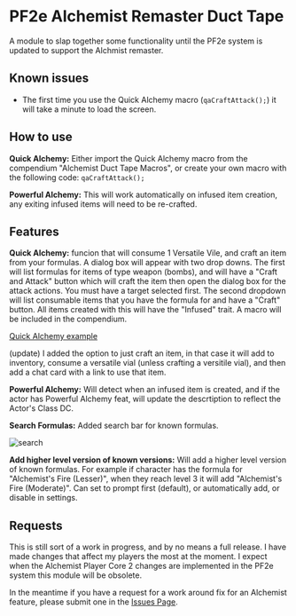 # PF2e Alchemist Remaster Duct Tape

A module to slap together some functionality until the PF2e system is updated to support the Alchmist remaster.

## Known issues

- The first time you use the Quick Alchemy macro (`qaCraftAttack();`) it will take a minute to load the screen.

## How to use
**Quick Alchemy:** Either import the Quick Alchemy macro from the compendium "Alchemist Duct Tape Macros", or create your own macro with the following code: `qaCraftAttack();`

**Powerful Alchemy:** This will work automatically on infused item creation, any exiting infused items will need to be re-crafted.

## Features

**Quick Alchemy:** funcion that will consume 1 Versatile Vile, and craft an item from your formulas. A dialog box will appear with two drop downs. The first will list formulas for items of type weapon (bombs), and will have a "Craft and Attack" button which will craft the item then open the dialog box for the attack actions. You must have a target selected first. The second dropdown will list consumable items that you have the formula for and have a "Craft" button. All items created with this will have the "Infused" trait. 
A macro will be included in the compendium. 

[Quick Alchemy example](https://github.com/user-attachments/assets/a2bbca8f-5126-4e80-b67f-d11c5c4de416)


(update) I added the option to just craft an item, in that case it will add to inventory, consume a versatile vial (unless crafting a versitile vial), and then add a chat card with a link to use that item. 

**Powerful Alchemy:** Will detect when an infused item is created, and if the actor has Powerful Alchemy feat, will update the descrtiption to reflect the Actor's Class DC. 

**Search Formulas:** Added search bar for known formulas.

![search](https://github.com/user-attachments/assets/7323ddf2-a013-4f41-b9e8-93abfb63f92e)


**Add higher level version of known versions:** Will add a higher level version of known formulas. For example if character has the formula for "Alchemist's Fire (Lesser)", when they reach level 3 it will add "Alchemist's Fire (Moderate)". Can set to prompt first (default), or automatically add, or disable in settings. 

## Requests

This is still sort of a work in progress, and by no means a full release. I have made changes that affect my players the most at the moment. I expect when the Alchemist Player Core 2 changes are implemented in the PF2e system this module will be obsolete. 

In the meantime if you have a request for a work around fix for an Alchemist feature, please submit one in the [Issues Page](https://github.com/thejoester/pf2e-alchemist-remaster-ducttape/issues). 

